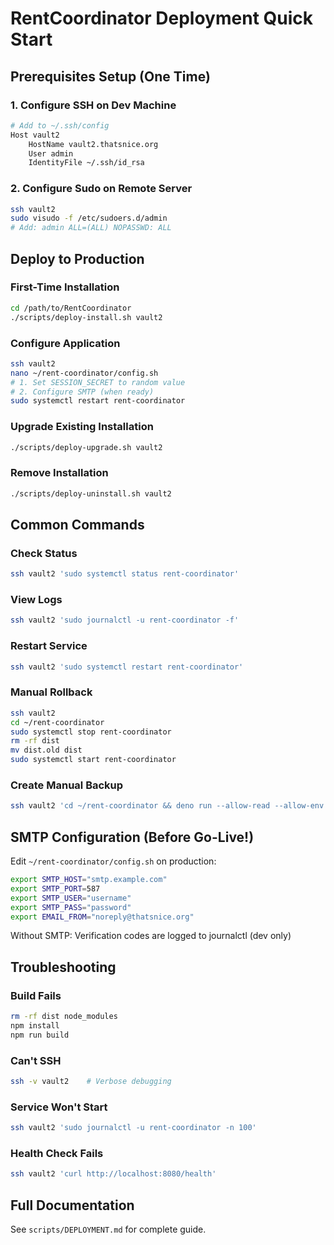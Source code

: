 # RentCoordinator Deployment Quick Start

## Prerequisites Setup (One Time)

### 1. Configure SSH on Dev Machine
```bash
# Add to ~/.ssh/config
Host vault2
    HostName vault2.thatsnice.org
    User admin
    IdentityFile ~/.ssh/id_rsa
```

### 2. Configure Sudo on Remote Server
```bash
ssh vault2
sudo visudo -f /etc/sudoers.d/admin
# Add: admin ALL=(ALL) NOPASSWD: ALL
```

## Deploy to Production

### First-Time Installation
```bash
cd /path/to/RentCoordinator
./scripts/deploy-install.sh vault2
```

### Configure Application
```bash
ssh vault2
nano ~/rent-coordinator/config.sh
# 1. Set SESSION_SECRET to random value
# 2. Configure SMTP (when ready)
sudo systemctl restart rent-coordinator
```

### Upgrade Existing Installation
```bash
./scripts/deploy-upgrade.sh vault2
```

### Remove Installation
```bash
./scripts/deploy-uninstall.sh vault2
```

## Common Commands

### Check Status
```bash
ssh vault2 'sudo systemctl status rent-coordinator'
```

### View Logs
```bash
ssh vault2 'sudo journalctl -u rent-coordinator -f'
```

### Restart Service
```bash
ssh vault2 'sudo systemctl restart rent-coordinator'
```

### Manual Rollback
```bash
ssh vault2
cd ~/rent-coordinator
sudo systemctl stop rent-coordinator
rm -rf dist
mv dist.old dist
sudo systemctl start rent-coordinator
```

### Create Manual Backup
```bash
ssh vault2 'cd ~/rent-coordinator && deno run --allow-read --allow-env --unstable-kv dist/scripts/backup.ts > backups/manual-$(date +%Y%m%d).json'
```

## SMTP Configuration (Before Go-Live!)

Edit `~/rent-coordinator/config.sh` on production:
```bash
export SMTP_HOST="smtp.example.com"
export SMTP_PORT=587
export SMTP_USER="username"
export SMTP_PASS="password"
export EMAIL_FROM="noreply@thatsnice.org"
```

Without SMTP: Verification codes are logged to journalctl (dev only)

## Troubleshooting

### Build Fails
```bash
rm -rf dist node_modules
npm install
npm run build
```

### Can't SSH
```bash
ssh -v vault2    # Verbose debugging
```

### Service Won't Start
```bash
ssh vault2 'sudo journalctl -u rent-coordinator -n 100'
```

### Health Check Fails
```bash
ssh vault2 'curl http://localhost:8080/health'
```

## Full Documentation

See `scripts/DEPLOYMENT.md` for complete guide.
